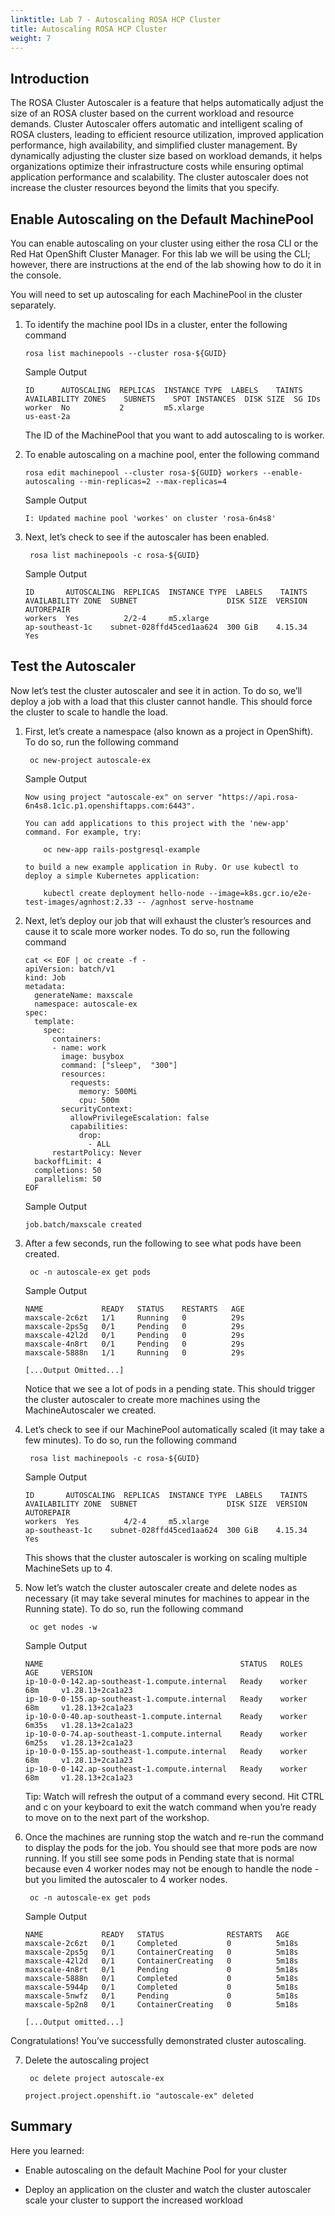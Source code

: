 ```yaml
---
linktitle: Lab 7 - Autoscaling ROSA HCP Cluster
title: Autoscaling ROSA HCP Cluster
weight: 7
---
```


## Introduction

The ROSA Cluster Autoscaler is a feature that helps automatically adjust the size of an ROSA cluster based on the current workload and resource demands. Cluster Autoscaler offers automatic and intelligent scaling of ROSA clusters, leading to efficient resource utilization, improved application performance, high availability, and simplified cluster management. By dynamically adjusting the cluster size based on workload demands, it helps organizations optimize their infrastructure costs while ensuring optimal application performance and scalability. The cluster autoscaler does not increase the cluster resources beyond the limits that you specify.

## Enable Autoscaling on the Default MachinePool

You can enable autoscaling on your cluster using either the rosa CLI or the Red Hat OpenShift Cluster Manager. For this lab we will be using the CLI; however, there are instructions at the end of the lab showing how to do it in the console.

You will need to set up autoscaling for each MachinePool in the cluster separately.

1. To identify the machine pool IDs in a cluster, enter the following command

       rosa list machinepools --cluster rosa-${GUID}
    
   Sample Output
   ```tpl
   ID      AUTOSCALING  REPLICAS  INSTANCE TYPE  LABELS    TAINTS    AVAILABILITY ZONES    SUBNETS    SPOT INSTANCES  DISK SIZE  SG IDs
   worker  No           2         m5.xlarge                          us-east-2a
   ```

   The ID of the MachinePool that you want to add autoscaling to is worker.

2.  To enable autoscaling on a machine pool, enter the following command

        rosa edit machinepool --cluster rosa-${GUID} workers --enable-autoscaling --min-replicas=2 --max-replicas=4

    Sample Output
    ```tpl
    I: Updated machine pool 'workes' on cluster 'rosa-6n4s8'
    ```

3. Next, let’s check to see if the autoscaler has been enabled.

        rosa list machinepools -c rosa-${GUID}

    Sample Output
    ```tpl
    ID       AUTOSCALING  REPLICAS  INSTANCE TYPE  LABELS    TAINTS    AVAILABILITY ZONE  SUBNET                    DISK SIZE  VERSION  AUTOREPAIR  
    workers  Yes          2/2-4     m5.xlarge                          ap-southeast-1c    subnet-028ffd45ced1aa624  300 GiB    4.15.34  Yes         
    ```


## Test the Autoscaler
Now let’s test the cluster autoscaler and see it in action. To do so, we’ll deploy a job with a load that this cluster cannot handle. This should force the cluster to scale to handle the load.

1. First, let’s create a namespace (also known as a project in OpenShift). To do so, run the following command

        oc new-project autoscale-ex

    Sample Output
    ```tpl
    Now using project "autoscale-ex" on server "https://api.rosa-6n4s8.1c1c.p1.openshiftapps.com:6443".

    You can add applications to this project with the 'new-app' command. For example, try:

        oc new-app rails-postgresql-example

    to build a new example application in Ruby. Or use kubectl to deploy a simple Kubernetes application:

        kubectl create deployment hello-node --image=k8s.gcr.io/e2e-test-images/agnhost:2.33 -- /agnhost serve-hostname
    ```

2. Next, let’s deploy our job that will exhaust the cluster’s resources and cause it to scale more worker nodes. To do so, run the following command

       cat << EOF | oc create -f -
       apiVersion: batch/v1
       kind: Job
       metadata:
         generateName: maxscale
         namespace: autoscale-ex
       spec:
         template:
           spec:
             containers:
             - name: work
               image: busybox
               command: ["sleep",  "300"]
               resources:
                 requests:
                   memory: 500Mi
                   cpu: 500m
               securityContext:
                 allowPrivilegeEscalation: false
                 capabilities:
                   drop:
                     - ALL
             restartPolicy: Never
         backoffLimit: 4
         completions: 50
         parallelism: 50
       EOF

    Sample Output
    ```tpl
    job.batch/maxscale created
    ```
3. After a few seconds, run the following to see what pods have been created.

        oc -n autoscale-ex get pods

    Sample Output
    ```tpl    
    NAME             READY   STATUS    RESTARTS   AGE
    maxscale-2c6zt   1/1     Running   0          29s
    maxscale-2ps5g   0/1     Pending   0          29s
    maxscale-42l2d   0/1     Pending   0          29s
    maxscale-4n8rt   0/1     Pending   0          29s
    maxscale-5888n   1/1     Running   0          29s

    [...Output Omitted...]
    ```    
    Notice that we see a lot of pods in a pending state. This should trigger the cluster autoscaler to create more machines using the MachineAutoscaler we created.

4. Let’s check to see if our MachinePool automatically scaled (it may take a few minutes). To do so, run the following command

        rosa list machinepools -c rosa-${GUID}  

    Sample Output
    ```tpl
    ID       AUTOSCALING  REPLICAS  INSTANCE TYPE  LABELS    TAINTS    AVAILABILITY ZONE  SUBNET                    DISK SIZE  VERSION  AUTOREPAIR  
    workers  Yes          4/2-4     m5.xlarge                          ap-southeast-1c    subnet-028ffd45ced1aa624  300 GiB    4.15.34  Yes         

    ```

    This shows that the cluster autoscaler is working on scaling multiple MachineSets up to 4.

5. Now let’s watch the cluster autoscaler create and delete nodes as necessary (it may take several minutes for machines to appear in the Running state). To do so, run the following command

        oc get nodes -w

    Sample Output
    ```tpl
    NAME                                            STATUS   ROLES    AGE     VERSION
    ip-10-0-0-142.ap-southeast-1.compute.internal   Ready    worker   68m     v1.28.13+2ca1a23
    ip-10-0-0-155.ap-southeast-1.compute.internal   Ready    worker   68m     v1.28.13+2ca1a23
    ip-10-0-0-40.ap-southeast-1.compute.internal    Ready    worker   6m35s   v1.28.13+2ca1a23
    ip-10-0-0-74.ap-southeast-1.compute.internal    Ready    worker   6m25s   v1.28.13+2ca1a23
    ip-10-0-0-155.ap-southeast-1.compute.internal   Ready    worker   68m     v1.28.13+2ca1a23
    ip-10-0-0-142.ap-southeast-1.compute.internal   Ready    worker   68m     v1.28.13+2ca1a23
    ```

    Tip: Watch will refresh the output of a command every second. Hit CTRL and c on your keyboard to exit the watch command when you’re ready to move on to the next part of the workshop.


6. Once the machines are running stop the watch and re-run the command to display the pods for the job. You should see that more pods are now running. If you still see some pods in Pending state that is normal because even 4 worker nodes may not be enough to handle the node - but you limited the autoscaler to 4 worker nodes.

        oc -n autoscale-ex get pods

    Sample Output
    ```tpl
    NAME             READY   STATUS              RESTARTS   AGE
    maxscale-2c6zt   0/1     Completed           0          5m18s
    maxscale-2ps5g   0/1     ContainerCreating   0          5m18s
    maxscale-42l2d   0/1     ContainerCreating   0          5m18s
    maxscale-4n8rt   0/1     Pending             0          5m18s
    maxscale-5888n   0/1     Completed           0          5m18s
    maxscale-5944p   0/1     Completed           0          5m18s
    maxscale-5nwfz   0/1     Pending             0          5m18s
    maxscale-5p2n8   0/1     ContainerCreating   0          5m18s

    [...Output omitted...]  
    ```
Congratulations! You’ve successfully demonstrated cluster autoscaling.

7. Delete the autoscaling project

        oc delete project autoscale-ex

    ```tpl
    project.project.openshift.io "autoscale-ex" deleted
    ```

## Summary

Here you learned:

* Enable autoscaling on the default Machine Pool for your cluster

* Deploy an application on the cluster and watch the cluster autoscaler scale your cluster to support the increased workload

